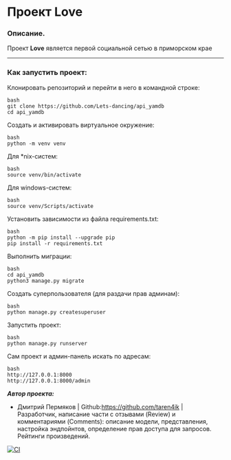 # Проект Love

### Описание. ###

Проект **Love**  является первой социальной сетью в приморском крае


***


### Как запустить проект:

Клонировать репозиторий и перейти в него в командной строке:

```
bash
git clone https://github.com/Lets-dancing/api_yamdb
cd api_yamdb
```

Cоздать и активировать виртуальное окружение:

```
bash
python -m venv venv
```

Для *nix-систем:
```
bash
source venv/bin/activate
```

Для windows-систем:
```
bash
source venv/Scripts/activate
```

Установить зависимости из файла requirements.txt:

```
bash
python -m pip install --upgrade pip
pip install -r requirements.txt
```

Выполнить миграции:

```
bash
cd api_yamdb
python3 manage.py migrate
```

Создать суперпользователя (для раздачи прав админам):

```
bash
python manage.py createsuperuser
```

Запустить проект:

```
bash
python manage.py runserver
```

Сам проект и админ-панель искать по адресам:
```
bash
http://127.0.0.1:8000
http://127.0.0.1:8000/admin
```

***Автор проекта:***
* Дмитрий Пермяков | Github:https://github.com/taren4ik | Разработчик, написание части с отзывами (Review) и комментариями (Comments): описание модели, представления, настройка эндпойнтов, определение прав доступа для запросов. Рейтинги произведений.


[![CI](https://github.com/yandex-praktikum//actions/workflows/python-app.yml/badge.svg?branch=master)](https://github.com/yandex-praktikum/hw05_final/actions/workflows/python-app.yml)
